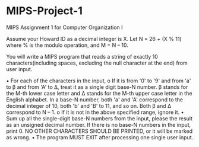 # MIPS-Project-1
MIPS Assignment 1 for Computer Organization I

Assume your Howard ID as a decimal integer is X. Let N = 26 + (X % 11) where % is the modulo
operation, and M = N – 10.

You will write a MIPS program that reads a string of exactly 10 characters(including spaces, excluding
the null character at the end) from user input.

  • For each of the characters in the input,
    o If it is from '0' to '9' and from 'a' to β and from 'A' to Δ, treat it as a single digit base-N
number. β stands for the M-th lower case letter and Δ stands for the M-th upper case
letter in the English alphabet. In a base-N number, both 'a' and 'A' correspond to the
decimal integer of 10, both 'b' and 'B' to 11, and so on. Both β and Δ correspond to N – 1.
    o If it is not in the above specified range, ignore it.
   • Sum up all the single-digit base-N numbers from the input, please the result as an unsigned
decimal number. If there is no base-N numbers in the input, print 0. NO OTHER CHARACTERS
SHOULD BE PRINTED, or it will be marked as wrong.
  • The program MUST EXIT after processing one single user input.
